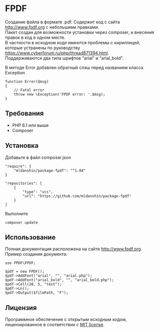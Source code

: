 # FPDF

Создание файла в формате .pdf. 
Содержит код с сайта http://www.fpdf.org с небольшими правками.  
Пакет создан для возможности установки через composer, и внесения правок в код в одном месте.  
В частности в исходном коде имеются проблемы с кириллицей, которые устранены по руководству https://www.cyberforum.ru/php/thread871394.html.  
Поддерживаются два типа шрифтов "arial" и "arial_bold".

В методе Error добавлен обратный слэш перед названием класса Exception

    function Error($msg)
    {
        // Fatal error
        throw new \Exception('FPDF error: '.$msg);
    }

## Требования
- PHP 8.1 или выше
- Composer

## Установка
Добавьте в файл composer.json  

    "require": {
        "mldanshin/package-fpdf": "^1.84"
    }

    "repositories": [
        {
            "type": "vcs",
            "url": "https://github.com/mldanshin/package-fpdf"
        }
    ]

Выполните

    composer update

## Использование
Полная документация расположена на сайте http://www.fpdf.org.  
Пример создания документа:

    use FPDF\FPDF;

    $pdf = new FPDF();
    $pdf->AddFont("arial", "", "arial.php");
    $pdf->AddFont("arial_bold", "", "arial_bold.php");
    $pdf->Cell(20, 5, "text");
    $pdf->Ln();
    $pdf->Output($filePath, "F");

## Лицензия

Программное обеспечение с открытым исходным кодом, лицензированное в соответствии с [MIT license](https://opensource.org/licenses/MIT).